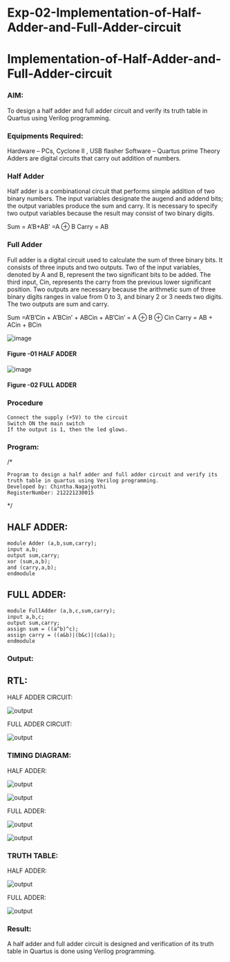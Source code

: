 # Exp-02-Implementation-of-Half-Adder-and-Full-Adder-circuit

# Implementation-of-Half-Adder-and-Full-Adder-circuit
### AIM:
To design a half adder and full adder circuit and verify its truth table in Quartus using Verilog programming.

### Equipments Required:
Hardware – PCs, Cyclone II , USB flasher
Software – Quartus prime
Theory
Adders are digital circuits that carry out addition of numbers.

### Half Adder
Half adder is a combinational circuit that performs simple addition of two binary numbers. The input variables designate the augend and addend bits; the output variables produce the sum and carry. It is necessary to specify two output variables because the result may consist of two binary digits.

Sum = A’B+AB’ =A ⊕ B Carry = AB

### Full Adder
Full adder is a digital circuit used to calculate the sum of three binary bits. It consists of three inputs and two outputs. Two of the input variables, denoted by A and B, represent the two significant bits to be added. The third input, Cin, represents the carry from the previous lower significant position. Two outputs are necessary because the arithmetic sum of three binary digits ranges in value from 0 to 3, and binary 2 or 3 needs two digits. The two outputs are sum and carry.

Sum =A’B’Cin + A’BCin’ + ABCin + AB’Cin’ = A ⊕ B ⊕ Cin Carry = AB + ACin + BCin

 ![image](https://user-images.githubusercontent.com/36288975/163552156-a13e5a56-c638-4110-97d9-8896907c8d25.png)

#### Figure -01 HALF ADDER 


![image](https://user-images.githubusercontent.com/36288975/163552057-b3547877-6d07-45b4-b7e0-bcfebfad9e1d.png)

#### Figure -02 FULL ADDER 

### Procedure
```
Connect the supply (+5V) to the circuit
Switch ON the main switch
If the output is 1, then the led glows.

```
### Program:
/*
```
Program to design a half adder and full adder circuit and verify its truth table in quartus using Verilog programming.
Developed by: Chintha.Nagajyothi
RegisterNumber: 212221230015
``` 
*/
## HALF ADDER:
```
module Adder (a,b,sum,carry);
input a,b;
output sum,carry;
xor (sum,a,b);
and (carry,a,b);
endmodule
```
## FULL ADDER:
```
module FullAdder (a,b,c,sum,carry);
input a,b,c;
output sum,carry;
assign sum = ((a^b)^c);
assign carry = ((a&b)|(b&c)|(c&a));
endmodule
```

### Output:
## RTL:

HALF ADDER CIRCUIT:

![output](./r1.png)

FULL ADDER CIRCUIT:

![output](./r2.png)


### TIMING DIAGRAM:

HALF ADDER:

![output](./r3.png)

![output](./r4.png)

FULL ADDER:

![output](./r5.png)

![output](./r6.png)


### TRUTH TABLE:

HALF ADDER:

![output](./r7.png)

FULL ADDER:

![output](./r8.png)


### Result:

A half adder and full adder circuit is designed and verification of its truth table in Quartus is done using Verilog programming.
